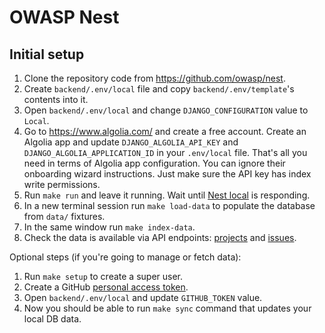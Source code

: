 # OWASP Nest

## Initial setup

1. Clone the repository code from <https://github.com/owasp/nest>.
1. Create `backend/.env/local` file and copy `backend/.env/template`'s contents into it.
1. Open `backend/.env/local` and change `DJANGO_CONFIGURATION` value to `Local`.
1. Go to <https://www.algolia.com/> and create a free account.
   Create an Algolia app and update `DJANGO_ALGOLIA_API_KEY` and `DJANGO_ALGOLIA_APPLICATION_ID` in your `.env/local` file.
   That's all you need in terms of Algolia app configuration. You can ignore their onboarding wizard instructions.
   Just make sure the API key has index write permissions.
1. Run `make run` and leave it running. Wait until [Nest local](http://localhost:8000/api/v1) is responding.
1. In a new terminal session run `make load-data` to populate the database from `data/` fixtures.
1. In the same window run `make index-data`.
1. Check the data is available via API endpoints: [projects](http://localhost:8000/api/v1/owasp/search/project) and [issues](http://localhost:8000/api/v1/owasp/search/issue).

Optional steps (if you're going to manage or fetch data):

1. Run `make setup` to create a super user.
1. Create a GitHub [personal access token](https://docs.github.com/en/authentication/keeping-your-account-and-data-secure/managing-your-personal-access-tokens).
1. Open `backend/.env/local` and update `GITHUB_TOKEN` value.
1. Now you should be able to run `make sync` command that updates your local DB data.
